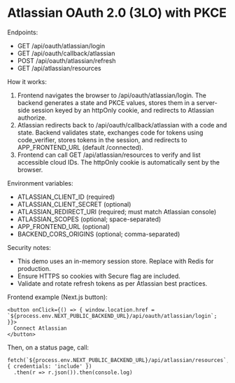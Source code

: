 # Atlassian OAuth 2.0 (3LO) with PKCE

Endpoints:
- GET /api/oauth/atlassian/login
- GET /api/oauth/callback/atlassian
- POST /api/oauth/atlassian/refresh
- GET /api/atlassian/resources

How it works:
1. Frontend navigates the browser to /api/oauth/atlassian/login. The backend generates a state and PKCE values, stores them in a server-side session keyed by an httpOnly cookie, and redirects to Atlassian authorize.
2. Atlassian redirects back to /api/oauth/callback/atlassian with a code and state. Backend validates state, exchanges code for tokens using code_verifier, stores tokens in the session, and redirects to APP_FRONTEND_URL (default /connected).
3. Frontend can call GET /api/atlassian/resources to verify and list accessible cloud IDs. The httpOnly cookie is automatically sent by the browser.

Environment variables:
- ATLASSIAN_CLIENT_ID (required)
- ATLASSIAN_CLIENT_SECRET (optional)
- ATLASSIAN_REDIRECT_URI (required; must match Atlassian console)
- ATLASSIAN_SCOPES (optional; space-separated)
- APP_FRONTEND_URL (optional)
- BACKEND_CORS_ORIGINS (optional; comma-separated)

Security notes:
- This demo uses an in-memory session store. Replace with Redis for production.
- Ensure HTTPS so cookies with Secure flag are included.
- Validate and rotate refresh tokens as per Atlassian best practices.

Frontend example (Next.js button):
```
<button onClick={() => { window.location.href = `${process.env.NEXT_PUBLIC_BACKEND_URL}/api/oauth/atlassian/login`; }}>
  Connect Atlassian
</button>
```
Then, on a status page, call:
```
fetch(`${process.env.NEXT_PUBLIC_BACKEND_URL}/api/atlassian/resources`, { credentials: 'include' })
  .then(r => r.json()).then(console.log)
```
